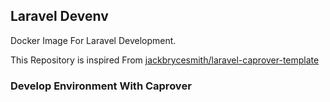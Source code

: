 ## Laravel Devenv

Docker Image For Laravel Development.

This Repository is inspired From [jackbrycesmith/laravel-caprover-template](https://github.com/jackbrycesmith/laravel-caprover-template)


### Develop Environment With Caprover
